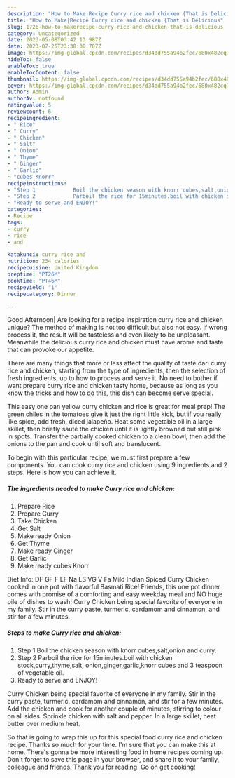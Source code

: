 ```yaml
---
description: "How to Make|Recipe Curry rice and chicken {That is Delicious"
title: "How to Make|Recipe Curry rice and chicken {That is Delicious"
slug: 1726-how-to-makerecipe-curry-rice-and-chicken-that-is-delicious
category: Uncategorized
date: 2023-05-08T03:42:13.987Z
date: 2023-07-25T23:38:30.707Z
image: https://img-global.cpcdn.com/recipes/d34dd755a94b2fec/680x482cq70/curry-rice-and-chicken-recipe-main-photo.jpg
hideToc: false
enableToc: true
enableTocContent: false
thumbnail: https://img-global.cpcdn.com/recipes/d34dd755a94b2fec/680x482cq70/curry-rice-and-chicken-recipe-main-photo.jpg
cover: https://img-global.cpcdn.com/recipes/d34dd755a94b2fec/680x482cq70/curry-rice-and-chicken-recipe-main-photo.jpg
author: Admin
authorAv: notfound
ratingvalue: 5
reviewcount: 6
recipeingredient:
- " Rice"
- " Curry"
- " Chicken"
- " Salt"
- " Onion"
- " Thyme"
- " Ginger"
- " Garlic"
- "cubes Knorr"
recipeinstructions:
- "Step 1            Boil the chicken season with knorr cubes,salt,onion and curry."
- "Step 2            Parboil the rice for 15minutes.boil with chicken stock,curry,thyme,salt, onion,ginger,garlic,knorr cubes and 3 teaspoon of vegetable oil."
- "Ready to serve and ENJOY!"
categories:
- Recipe
tags:
- curry
- rice
- and

katakunci: curry rice and 
nutrition: 234 calories
recipecuisine: United Kingdom
preptime: "PT26M"
cooktime: "PT46M"
recipeyield: "1"
recipecategory: Dinner

---
```



Good Afternoon| Are looking for a recipe inspiration curry rice and chicken unique? The method of making is not too difficult but also not easy. If wrong process it, the result will be tasteless and even likely to be unpleasant. Meanwhile the delicious curry rice and chicken must have aroma and taste that can provoke our appetite.






There are many things that more or less affect the quality of taste dari curry rice and chicken, starting from the type of ingredients, then the selection of fresh ingredients, up to how to process and serve it. No need to bother if want prepare curry rice and chicken tasty home, because as long as you know the tricks and how to do this, this dish can become serve  special.


This easy one pan yellow curry chicken and rice is great for meal prep! The green chiles in the tomatoes give it just the right little kick, but if you really like spice, add fresh, diced jalapeño. Heat some vegetable oil in a large skillet, then briefly sauté the chicken until it is lightly browned but still pink in spots. Transfer the partially cooked chicken to a clean bowl, then add the onions to the pan and cook until soft and translucent.


To begin with this particular recipe, we must first prepare a few components. You can cook curry rice and chicken using 9 ingredients and 2 steps. Here is how you can achieve it.

<!--inarticleads1-->

##### The ingredients needed to make Curry rice and chicken:

1. Prepare  Rice
1. Prepare  Curry
1. Take  Chicken
1. Get  Salt
1. Make ready  Onion
1. Get  Thyme
1. Make ready  Ginger
1. Get  Garlic
1. Make ready cubes Knorr


Diet Info: DF GF F LF Na LS VG V Fa Mild Indian Spiced Curry Chicken cooked in one pot with flavorful Basmati Rice! Friends, this one pot dinner comes with promise of a comforting and easy weekday meal and NO huge pile of dishes to wash! Curry Chicken being special favorite of everyone in my family. Stir in the curry paste, turmeric, cardamom and cinnamon, and stir for a few minutes. 

<!--inarticleads2-->

##### Steps to make Curry rice and chicken:

1. Step 1            Boil the chicken season with knorr cubes,salt,onion and curry.
1. Step 2            Parboil the rice for 15minutes.boil with chicken stock,curry,thyme,salt, onion,ginger,garlic,knorr cubes and 3 teaspoon of vegetable oil.
1. Ready to serve and ENJOY!

Curry Chicken being special favorite of everyone in my family. Stir in the curry paste, turmeric, cardamom and cinnamon, and stir for a few minutes. Add the chicken and cook for another couple of minutes, stirring to colour on all sides. Sprinkle chicken with salt and pepper. In a large skillet, heat butter over medium heat. 

So that is going to wrap this up for this special food curry rice and chicken recipe. Thanks so much for your time. I'm sure that you can make this at home. There's gonna be more interesting food in home recipes coming up. Don't forget to save this page in your browser, and share it to your family, colleague and friends. Thank you for reading. Go on get cooking!
